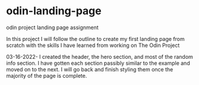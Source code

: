 # odin-landing-page
odin project landing page assignment

In this project I will follow the outline to create my first landing page from scratch with the skills I have learned from working on The Odin Project

03-16-2022- I created the header, the hero section, and most of the random info section. I have gotten each section passibly similar to the example and moved on to the next. I will go back and finish styling them once the majority of the page is complete.
